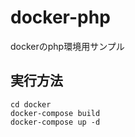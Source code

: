 # docker-php
dockerのphp環境用サンプル

## 実行方法
```
cd docker
docker-compose build
docker-compose up -d
```
